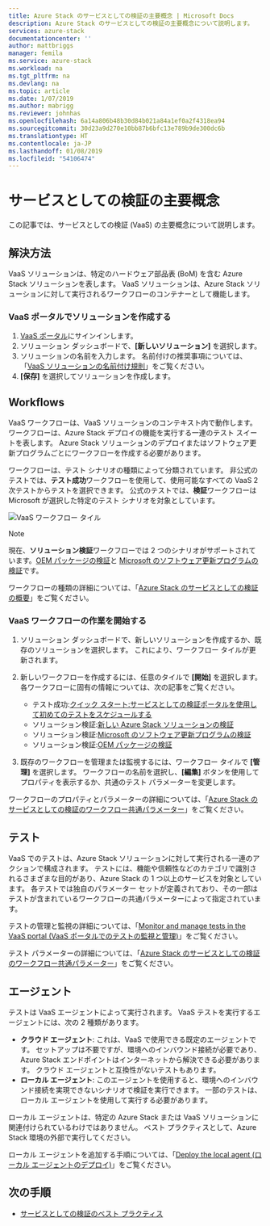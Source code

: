```yaml
---
title: Azure Stack のサービスとしての検証の主要概念 | Microsoft Docs
description: Azure Stack のサービスとしての検証の主要概念について説明します。
services: azure-stack
documentationcenter: ''
author: mattbriggs
manager: femila
ms.service: azure-stack
ms.workload: na
ms.tgt_pltfrm: na
ms.devlang: na
ms.topic: article
ms.date: 1/07/2019
ms.author: mabrigg
ms.reviewer: johnhas
ms.openlocfilehash: 6a14a806b48b30d84b021a84a1ef0a2f4318ea94
ms.sourcegitcommit: 30d23a9d270e10bb87b6bfc13e789b9de300dc6b
ms.translationtype: HT
ms.contentlocale: ja-JP
ms.lasthandoff: 01/08/2019
ms.locfileid: "54106474"
---
```

# <a name="validation-as-a-service-key-concepts"></a>サービスとしての検証の主要概念

この記事では、サービスとしての検証 (VaaS) の主要概念について説明します。

## <a name="solutions"></a>解決方法

VaaS ソリューションは、特定のハードウェア部品表 (BoM) を含む Azure Stack ソリューションを表します。 VaaS ソリューションは、Azure Stack ソリューションに対して実行されるワークフローのコンテナーとして機能します。

### <a name="create-a-solution-in-the-vaas-portal"></a>VaaS ポータルでソリューションを作成する

1. [VaaS ポータル](https://azurestackvalidation.com)にサインインします。
2. ソリューション ダッシュボードで、**[新しいソリューション]** を選択します。
3. ソリューションの名前を入力します。 名前付けの推奨事項については、「[VaaS ソリューションの名前付け規則](azure-stack-vaas-best-practice.md#naming-convention-for-vaas-solutions)」をご覧ください。
4. **[保存]** を選択してソリューションを作成します。

## <a name="workflows"></a>Workflows

VaaS ワークフローは、VaaS ソリューションのコンテキスト内で動作します。 ワークフローは、Azure Stack デプロイの機能を実行する一連のテスト スイートを表します。 Azure Stack ソリューションのデプロイまたはソフトウェア更新プログラムごとにワークフローを作成する必要があります。

ワークフローは、テスト シナリオの種類によって分類されています。 非公式のテストでは、**テスト成功**ワークフローを使用して、使用可能なすべての VaaS 2 次テストからテストを選択できます。 公式のテストでは、**検証**ワークフローは Microsoft が選択した特定のテスト シナリオを対象としています。

![VaaS ワークフロー タイル](media/tile_all-workflows.png)

> [!NOTE]
> 現在、**ソリューション検証**ワークフローでは 2 つのシナリオがサポートされています。[OEM パッケージの検証](azure-stack-vaas-validate-oem-package.md)と [Microsoft のソフトウェア更新プログラムの検証](azure-stack-vaas-validate-microsoft-updates.md)です。

ワークフローの種類の詳細については、「[Azure Stack のサービスとしての検証の概要](azure-stack-vaas-overview.md)」をご覧ください。

### <a name="getting-started-with-vaas-workflows"></a>VaaS ワークフローの作業を開始する

1. ソリューション ダッシュボードで、新しいソリューションを作成するか、既存のソリューションを選択します。 これにより、ワークフロー タイルが更新されます。
2. 新しいワークフローを作成するには、任意のタイルで **[開始]** を選択します。 各ワークフローに固有の情報については、次の記事をご覧ください。
    - テスト成功:[クイック スタート:サービスとしての検証ポータルを使用して初めてのテストをスケジュールする](azure-stack-vaas-schedule-test-pass.md)
    - ソリューション検証:[新しい Azure Stack ソリューションの検証](azure-stack-vaas-validate-solution-new.md)
    - ソリューション検証:[Microsoft のソフトウェア更新プログラムの検証](azure-stack-vaas-validate-microsoft-updates.md)
    - ソリューション検証:[OEM パッケージの検証](azure-stack-vaas-validate-oem-package.md)

3. 既存のワークフローを管理または監視するには、ワークフロー タイルで **[管理]** を選択します。 ワークフローの名前を選択し、**[編集]** ボタンを使用してプロパティを表示するか、共通のテスト パラメーターを変更します。

ワークフローのプロパティとパラメーターの詳細については、「[Azure Stack のサービスとしての検証のワークフロー共通パラメーター](azure-stack-vaas-parameters.md)」をご覧ください。

## <a name="tests"></a>テスト

VaaS でのテストは、Azure Stack ソリューションに対して実行される一連のアクションで構成されます。 テストには、機能や信頼性などのカテゴリで識別されるさまざまな目的があり、Azure Stack の 1 つ以上のサービスを対象としています。 各テストでは独自のパラメーター セットが定義されており、その一部はテストが含まれているワークフローの共通パラメーターによって指定されています。

テストの管理と監視の詳細については、「[Monitor and manage tests in the VaaS portal (VaaS ポータルでのテストの監視と管理)](azure-stack-vaas-monitor-test.md)」をご覧ください。

テスト パラメーターの詳細については、「[Azure Stack のサービスとしての検証のワークフロー共通パラメーター](azure-stack-vaas-parameters.md)」をご覧ください。

## <a name="agents"></a>エージェント

テストは VaaS エージェントによって実行されます。 VaaS テストを実行するエージェントには、次の 2 種類があります。

- **クラウド エージェント**:  これは、VaaS で使用できる既定のエージェントです。 セットアップは不要ですが、環境へのインバウンド接続が必要であり、Azure Stack エンドポイントはインターネットから解決できる必要があります。 クラウド エージェントと互換性がないテストもあります。
- **ローカル エージェント**:  このエージェントを使用すると、環境へのインバウンド接続を実現できないシナリオで検証を実行できます。 一部のテストは、ローカル エージェントを使用して実行する必要があります。

ローカル エージェントは、特定の Azure Stack または VaaS ソリューションに関連付けられているわけではありません。 ベスト プラクティスとして、Azure Stack 環境の外部で実行してください。

ローカル エージェントを追加する手順については、「[Deploy the local agent (ローカル エージェントのデプロイ)](azure-stack-vaas-local-agent.md)」をご覧ください。

## <a name="next-steps"></a>次の手順

- [サービスとしての検証のベスト プラクティス](azure-stack-vaas-best-practice.md)
